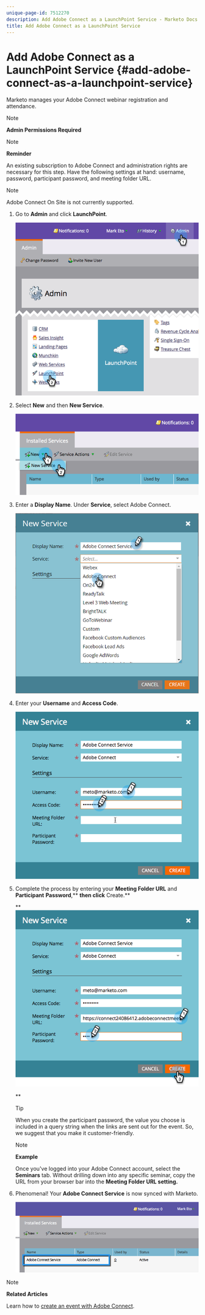 ```yaml
---
unique-page-id: 7512270
description: Add Adobe Connect as a LaunchPoint Service - Marketo Docs - Product Documentation
title: Add Adobe Connect as a LaunchPoint Service
---
```


# Add Adobe Connect as a LaunchPoint Service {#add-adobe-connect-as-a-launchpoint-service}

Marketo manages your Adobe Connect webinar registration and attendance.

>[!NOTE]
>
>**Admin Permissions Required**

>[!NOTE]
>
>**Reminder**
>
>An existing subscription to Adobe Connect and administration rights are necessary for this step. Have the following settings at hand: username, password, participant password, and meeting folder URL.

>[!NOTE]
>
>Adobe Connect On Site is not currently supported.

1. Go to **Admin** and click **LaunchPoint**.

   ![](assets/image2015-4-22-11-3a33-3a51.png)

1. Select **New** and then **New Service**.

   ![](assets/image2015-4-22-11-3a40-3a19.png)

1. Enter a **Display Name**. Under **Service**, select Adobe Connect.

   ![](assets/new-service-adobe-connect.png)

1. Enter your **Username** and **Access Code**.

   ![](assets/image2015-4-22-11-3a50-3a6.png)

1. Complete the process by entering your **Meeting Folder URL** and **Participant** **Password**,** **then click** Create.**

   ** ![](assets/image2015-4-22-11-3a55-3a36.png)

   **

   >[!TIP]
   >
   >When you create the participant password, the value you choose is included in a query string when the links are sent out for the event. So, we suggest that you make it customer-friendly.

   >[!NOTE]
   >
   >**Example**
   >
   >
   >Once you've logged into your Adobe Connect account, select the **Seminars** tab. Without drilling down into any specific seminar, copy the URL from your browser bar into the **Meeting Folder URL **setting**.**

1. Phenomenal! Your **Adobe Connect Service** is now synced with Marketo.

   ![](assets/adobe-connect-service.png)

>[!NOTE]
>
>**Related Articles**
>
>Learn how to [create an event with Adobe Connect](../../../product-docs/demand-generation/events/create-an-event/create-an-event-with-adobe-connect.md).

